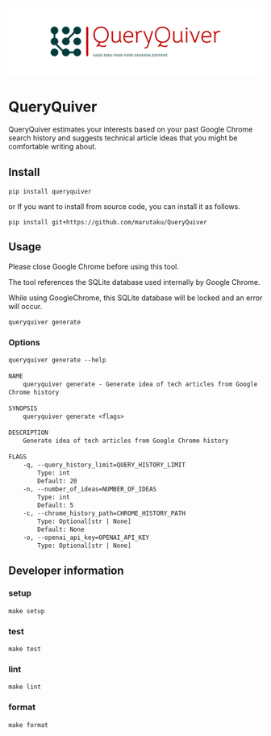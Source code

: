 ![QueryQuiver](./logos/query_quiver_banner.png)
# QueryQuiver

QueryQuiver estimates your interests based on your past Google Chrome search history and suggests technical article ideas that you might be comfortable writing about.

## Install

```shell
pip install queryquiver
```

or If you want to install from source code, you can install it as follows.

```shell
pip install git+https://github.com/marutaku/QueryQuiver
```

## Usage

Please close Google Chrome before using this tool.

The tool references the SQLite database used internally by Google Chrome.

While using GoogleChrome, this SQLite database will be locked and an error will occur.

```shell
queryquiver generate
```

### Options

```shell
queryquiver generate --help

NAME
    queryquiver generate - Generate idea of tech articles from Google Chrome history

SYNOPSIS
    queryquiver generate <flags>

DESCRIPTION
    Generate idea of tech articles from Google Chrome history

FLAGS
    -q, --query_history_limit=QUERY_HISTORY_LIMIT
        Type: int
        Default: 20
    -n, --number_of_ideas=NUMBER_OF_IDEAS
        Type: int
        Default: 5
    -c, --chrome_history_path=CHROME_HISTORY_PATH
        Type: Optional[str | None]
        Default: None
    -o, --openai_api_key=OPENAI_API_KEY
        Type: Optional[str | None]
```

## Developer information

### setup

```shell
make setup
```

### test

```shell
make test
```

### lint

```shell
make lint
```

### format

```shell
make format
```
